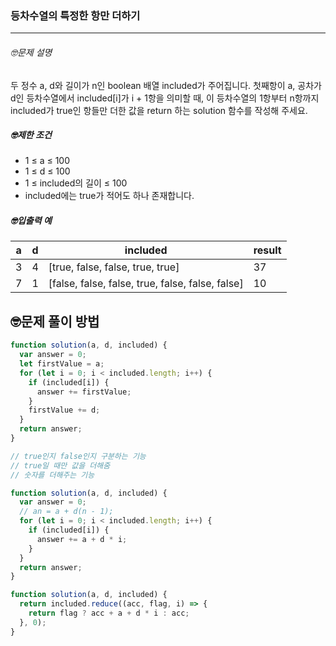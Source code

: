 ### 등차수열의 특정한 항만 더하기

---

###### 🤓문제 설명

두 정수 a, d와 길이가 n인 boolean 배열 included가 주어집니다. 첫째항이 a, 공차가 d인 등차수열에서 included[i]가 i + 1항을 의미할 때, 이 등차수열의 1항부터 n항까지 included가 true인 항들만 더한 값을 return 하는 solution 함수를 작성해 주세요.

##### 🤓제한 조건

- 1 ≤ a ≤ 100
- 1 ≤ d ≤ 100
- 1 ≤ included의 길이 ≤ 100
- included에는 true가 적어도 하나 존재합니다.

##### 🤓입출력 예

| a   | d   | included                                         | result |
| --- | --- | ------------------------------------------------ | ------ |
| 3   | 4   | [true, false, false, true, true]                 | 37     |
| 7   | 1   | [false, false, false, true, false, false, false] | 10     |

## 🤓문제 풀이 방법

```javascript
function solution(a, d, included) {
  var answer = 0;
  let firstValue = a;
  for (let i = 0; i < included.length; i++) {
    if (included[i]) {
      answer += firstValue;
    }
    firstValue += d;
  }
  return answer;
}

// true인지 false인지 구분하는 기능
// true일 때만 값을 더해줌
// 숫자를 더해주는 기능
```

```javascript
function solution(a, d, included) {
  var answer = 0;
  // an = a + d(n - 1);
  for (let i = 0; i < included.length; i++) {
    if (included[i]) {
      answer += a + d * i;
    }
  }
  return answer;
}
```

```javascript
function solution(a, d, included) {
  return included.reduce((acc, flag, i) => {
    return flag ? acc + a + d * i : acc;
  }, 0);
}
```
